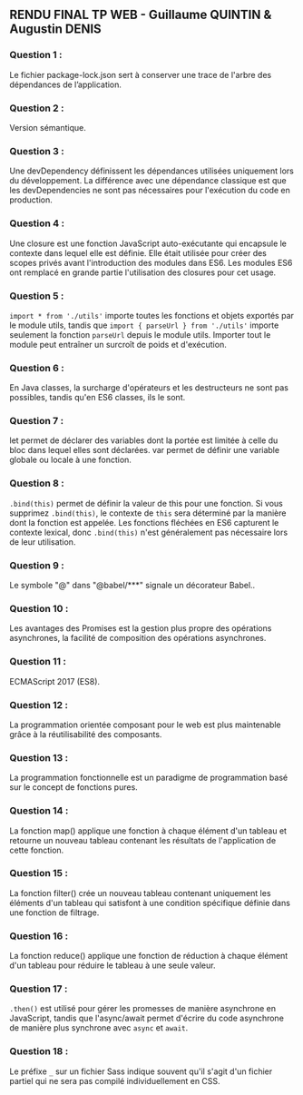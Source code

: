 ## RENDU FINAL TP WEB - Guillaume QUINTIN & Augustin DENIS

### Question 1 :
Le fichier package-lock.json sert à conserver une trace de l'arbre des dépendances de l’application.

### Question 2 :
Version sémantique.

### Question 3 :
Une devDependency définissent les dépendances utilisées uniquement lors du développement. La différence avec une dépendance classique est que les devDependencies ne sont pas nécessaires pour l'exécution du code en production.

### Question 4 :
Une closure est une fonction JavaScript auto-exécutante qui encapsule le contexte dans lequel elle est définie. Elle était utilisée pour créer des scopes privés avant l'introduction des modules dans ES6. Les modules ES6 ont remplacé en grande partie l'utilisation des closures pour cet usage.

### Question 5 :
`import * from './utils'` importe toutes les fonctions et objets exportés par le module utils, tandis que `import { parseUrl } from './utils'` importe seulement la fonction `parseUrl` depuis le module utils. Importer tout le module peut entraîner un surcroît de poids et d'exécution.

### Question 6 :
En Java classes, la surcharge d'opérateurs et les destructeurs ne sont pas possibles, tandis qu'en ES6 classes, ils le sont.

### Question 7 :
let permet de déclarer des variables dont la portée est limitée à celle du bloc dans lequel elles sont déclarées.  var permet de définir une variable globale ou locale à une fonction.

### Question 8 :
`.bind(this)` permet de définir la valeur de this pour une fonction. Si vous supprimez `.bind(this)`, le contexte de `this` sera déterminé par la manière dont la fonction est appelée. Les fonctions fléchées en ES6 capturent le contexte lexical, donc `.bind(this)` n'est généralement pas nécessaire lors de leur utilisation.

### Question 9 :
Le symbole "@" dans "@babel/***" signale un décorateur Babel..

### Question 10 :
Les avantages des Promises est la gestion plus propre des opérations asynchrones, la facilité de composition des opérations asynchrones.

### Question 11 :
ECMAScript 2017 (ES8).

### Question 12 :
La programmation orientée composant pour le web est plus maintenable grâce à la réutilisabilité des composants.

### Question 13 :
La programmation fonctionnelle est un paradigme de programmation basé sur le concept de fonctions pures.

### Question 14 :
La fonction map() applique une fonction à chaque élément d'un tableau et retourne un nouveau tableau contenant les résultats de l'application de cette fonction.

### Question 15 :
La fonction filter() crée un nouveau tableau contenant uniquement les éléments d'un tableau qui satisfont à une condition spécifique définie dans une fonction de filtrage.

### Question 16 :
La fonction reduce() applique une fonction de réduction à chaque élément d'un tableau pour réduire le tableau à une seule valeur.

### Question 17 :
`.then()` est utilisé pour gérer les promesses de manière asynchrone en JavaScript, tandis que l'async/await permet d'écrire du code asynchrone de manière plus synchrone avec `async` et `await`.

### Question 18 :
Le préfixe `_` sur un fichier Sass indique souvent qu'il s'agit d'un fichier partiel qui ne sera pas compilé individuellement en CSS.
